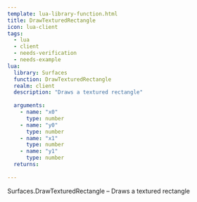 ```yaml
---
template: lua-library-function.html
title: DrawTexturedRectangle
icon: lua-client
tags:
  - lua
  - client
  - needs-verification
  - needs-example
lua:
  library: Surfaces
  function: DrawTexturedRectangle
  realm: client
  description: "Draws a textured rectangle"
  
  arguments:
    - name: "x0"
      type: number
    - name: "y0"
      type: number
    - name: "x1"
      type: number
    - name: "y1"
      type: number
  returns:
    
---
```


<div class="lua__search__keywords">
Surfaces.DrawTexturedRectangle &#x2013; Draws a textured rectangle
</div>
